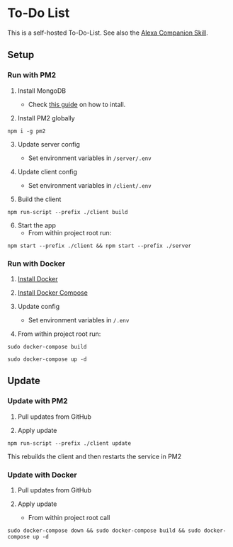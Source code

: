 # To-Do List
This is a self-hosted To-Do-List. See also the [Alexa Companion Skill](https://github.com/paranerd/to-do-list-alexa-skill).

## Setup
### Run with PM2
1. Install MongoDB
    - Check [this guide](https://docs.mongodb.com/manual/installation/) on how to intall.

2. Install PM2 globally
```
npm i -g pm2
```

3. Update server config
    - Set environment variables in `/server/.env`

4. Update client config
    - Set environment variables in `/client/.env`

5. Build the client
```
npm run-script --prefix ./client build
```

6. Start the app
    - From within project root run:
```
npm start --prefix ./client && npm start --prefix ./server
```

### Run with Docker
1. [Install Docker](https://docs.docker.com/get-docker/)

2. [Install Docker Compose](https://docs.docker.com/compose/install/)

3. Update config
    - Set environment variables in `/.env`

4. From within project root run:
```
sudo docker-compose build
```

```
sudo docker-compose up -d
```

## Update
### Update with PM2
1. Pull updates from GitHub

2. Apply update
```
npm run-script --prefix ./client update
```

This rebuilds the client and then restarts the service in PM2

### Update with Docker
1. Pull updates from GitHub

2. Apply update
    - From within project root call
```
sudo docker-compose down && sudo docker-compose build && sudo docker-compose up -d
```
